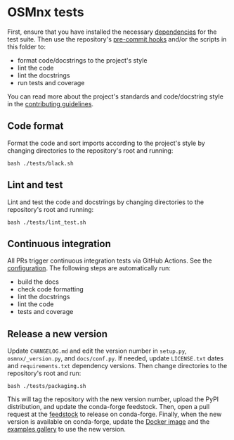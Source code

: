 # OSMnx tests

First, ensure that you have installed the necessary [dependencies](../environments/tests/env-test-minimal.yml) for the test suite. Then use the repository's [pre-commit hooks](../.pre-commit-config.yaml) and/or the scripts in this folder to:

  - format code/docstrings to the project's style
  - lint the code
  - lint the docstrings
  - run tests and coverage

You can read more about the project's standards and code/docstring style in the [contributing guidelines](../CONTRIBUTING.md).

## Code format

Format the code and sort imports according to the project's style by changing directories to the repository's root and running:

```
bash ./tests/black.sh
```

## Lint and test

Lint and test the code and docstrings by changing directories to the repository's root and running:

```
bash ./tests/lint_test.sh
```

## Continuous integration

All PRs trigger continuous integration tests via GitHub Actions. See the [configuration](../.github/workflows/ci.yml). The following steps are automatically run:

  - build the docs
  - check code formatting
  - lint the docstrings
  - lint the code
  - tests and coverage

## Release a new version

Update `CHANGELOG.md` and edit the version number in `setup.py`, `osmnx/_version.py`, and `docs/conf.py`. If needed, update `LICENSE.txt` dates and `requirements.txt` dependency versions. Then change directories to the repository's root and run:

```
bash ./tests/packaging.sh
```

This will tag the repository with the new version number, upload the PyPI distribution, and update the conda-forge feedstock. Then, open a pull request at the [feedstock](https://github.com/conda-forge/osmnx-feedstock/pulls) to release on conda-forge. Finally, when the new version is available on conda-forge, update the [Docker image](../environments/docker) and the [examples gallery](https://github.com/gboeing/osmnx-examples) to use the new version.
